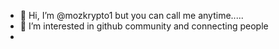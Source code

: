 - 👋 Hi, I’m @mozkrypto1 but you can call me anytime.....
- 👀 I’m interested in github community and connecting people
- 



<!---
mozkrypto1/mozkrypto1 is a ✨ special ✨ repository because its `README.md` (this file) appears on your GitHub profile.
You can click the Preview link to take a look at your changes.
--->
